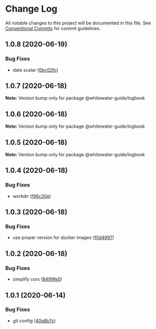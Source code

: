 # Change Log

All notable changes to this project will be documented in this file.
See [Conventional Commits](https://conventionalcommits.org) for commit guidelines.

## 1.0.8 (2020-06-19)


### Bug Fixes

* date scalar ([0bc02fc](https://github.com/whitewater-guide/logbook/commit/0bc02fc99d52c91d0ad4636ca8a4e5d22dbe9498))





## 1.0.7 (2020-06-18)

**Note:** Version bump only for package @whitewater-guide/logbook





## 1.0.6 (2020-06-18)

**Note:** Version bump only for package @whitewater-guide/logbook





## 1.0.5 (2020-06-18)

**Note:** Version bump only for package @whitewater-guide/logbook





## 1.0.4 (2020-06-18)


### Bug Fixes

* workdir ([f96c30e](https://github.com/whitewater-guide/logbook/commit/f96c30e0e72807397c7d36bb432c5bef5254b89a))





## 1.0.3 (2020-06-18)


### Bug Fixes

* use proper version for docker images ([f0d4997](https://github.com/whitewater-guide/logbook/commit/f0d49973c1a2fbe34516dfc9b4cbd8529aecf7d9))





## 1.0.2 (2020-06-18)


### Bug Fixes

* simplify cors ([8499fe5](https://github.com/whitewater-guide/logbook/commit/8499fe5936f601791e85eab9653bdc1783c3c96a))





## 1.0.1 (2020-06-14)


### Bug Fixes

* git config ([40a8b7c](https://github.com/whitewater-guide/logbook/commit/40a8b7c6bdeda7abe36649fa7ecc1956066bd4ad))
